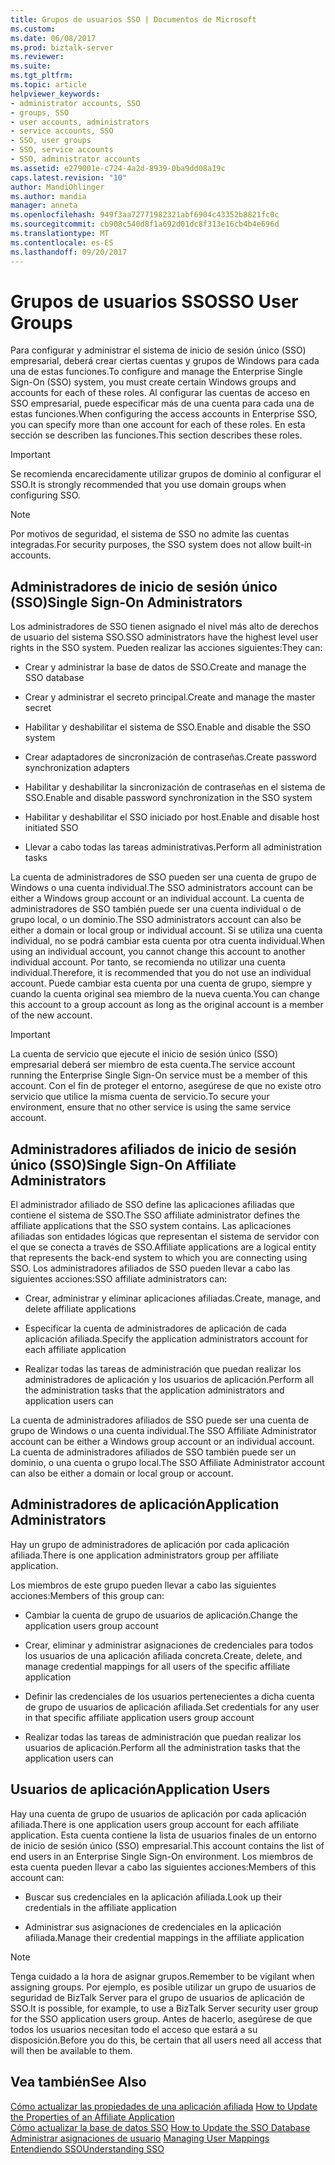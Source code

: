 ```yaml
---
title: Grupos de usuarios SSO | Documentos de Microsoft
ms.custom: 
ms.date: 06/08/2017
ms.prod: biztalk-server
ms.reviewer: 
ms.suite: 
ms.tgt_pltfrm: 
ms.topic: article
helpviewer_keywords:
- administrator accounts, SSO
- groups, SSO
- user accounts, administrators
- service accounts, SSO
- SSO, user groups
- SSO, service accounts
- SSO, administrator accounts
ms.assetid: e279001e-c724-4a2d-8939-0ba9dd08a19c
caps.latest.revision: "10"
author: MandiOhlinger
ms.author: mandia
manager: anneta
ms.openlocfilehash: 949f3aa72771982321abf6904c43352b8821fc0c
ms.sourcegitcommit: cb908c540d8f1a692d01dc8f313e16cb4b4e696d
ms.translationtype: MT
ms.contentlocale: es-ES
ms.lasthandoff: 09/20/2017
---
```

# <a name="sso-user-groups"></a><span data-ttu-id="b0a4a-102">Grupos de usuarios SSO</span><span class="sxs-lookup"><span data-stu-id="b0a4a-102">SSO User Groups</span></span>
<span data-ttu-id="b0a4a-103">Para configurar y administrar el sistema de inicio de sesión único (SSO) empresarial, deberá crear ciertas cuentas y grupos de Windows para cada una de estas funciones.</span><span class="sxs-lookup"><span data-stu-id="b0a4a-103">To configure and manage the Enterprise Single Sign-On (SSO) system, you must create certain Windows groups and accounts for each of these roles.</span></span> <span data-ttu-id="b0a4a-104">Al configurar las cuentas de acceso en SSO empresarial, puede especificar más de una cuenta para cada una de estas funciones.</span><span class="sxs-lookup"><span data-stu-id="b0a4a-104">When configuring the access accounts in Enterprise SSO, you can specify more than one account for each of these roles.</span></span> <span data-ttu-id="b0a4a-105">En esta sección se describen las funciones.</span><span class="sxs-lookup"><span data-stu-id="b0a4a-105">This section describes these roles.</span></span>  
  
> [!IMPORTANT]
>  <span data-ttu-id="b0a4a-106">Se recomienda encarecidamente utilizar grupos de dominio al configurar el SSO.</span><span class="sxs-lookup"><span data-stu-id="b0a4a-106">It is strongly recommended that you use domain groups when configuring SSO.</span></span>  
  
> [!NOTE]
>  <span data-ttu-id="b0a4a-107">Por motivos de seguridad, el sistema de SSO no admite las cuentas integradas.</span><span class="sxs-lookup"><span data-stu-id="b0a4a-107">For security purposes, the SSO system does not allow built-in accounts.</span></span>  
  
## <a name="single-sign-on-administrators"></a><span data-ttu-id="b0a4a-108">Administradores de inicio de sesión único (SSO)</span><span class="sxs-lookup"><span data-stu-id="b0a4a-108">Single Sign-On Administrators</span></span>  
 <span data-ttu-id="b0a4a-109">Los administradores de SSO tienen asignado el nivel más alto de derechos de usuario del sistema SSO.</span><span class="sxs-lookup"><span data-stu-id="b0a4a-109">SSO administrators have the highest level user rights in the SSO system.</span></span> <span data-ttu-id="b0a4a-110">Pueden realizar las acciones siguientes:</span><span class="sxs-lookup"><span data-stu-id="b0a4a-110">They can:</span></span>  
  
-   <span data-ttu-id="b0a4a-111">Crear y administrar la base de datos de SSO.</span><span class="sxs-lookup"><span data-stu-id="b0a4a-111">Create and manage the SSO database</span></span>  
  
-   <span data-ttu-id="b0a4a-112">Crear y administrar el secreto principal.</span><span class="sxs-lookup"><span data-stu-id="b0a4a-112">Create and manage the master secret</span></span>  
  
-   <span data-ttu-id="b0a4a-113">Habilitar y deshabilitar el sistema de SSO.</span><span class="sxs-lookup"><span data-stu-id="b0a4a-113">Enable and disable the SSO system</span></span>  
  
-   <span data-ttu-id="b0a4a-114">Crear adaptadores de sincronización de contraseñas.</span><span class="sxs-lookup"><span data-stu-id="b0a4a-114">Create password synchronization adapters</span></span>  
  
-   <span data-ttu-id="b0a4a-115">Habilitar y deshabilitar la sincronización de contraseñas en el sistema de SSO.</span><span class="sxs-lookup"><span data-stu-id="b0a4a-115">Enable and disable password synchronization in the SSO system</span></span>  
  
-   <span data-ttu-id="b0a4a-116">Habilitar y deshabilitar el SSO iniciado por host.</span><span class="sxs-lookup"><span data-stu-id="b0a4a-116">Enable and disable host initiated SSO</span></span>  
  
-   <span data-ttu-id="b0a4a-117">Llevar a cabo todas las tareas administrativas.</span><span class="sxs-lookup"><span data-stu-id="b0a4a-117">Perform all administration tasks</span></span>  
  
 <span data-ttu-id="b0a4a-118">La cuenta de administradores de SSO pueden ser una cuenta de grupo de Windows o una cuenta individual.</span><span class="sxs-lookup"><span data-stu-id="b0a4a-118">The SSO administrators account can be either a Windows group account or an individual account.</span></span> <span data-ttu-id="b0a4a-119">La cuenta de administradores de SSO también puede ser una cuenta individual o de grupo local, o un dominio.</span><span class="sxs-lookup"><span data-stu-id="b0a4a-119">The SSO administrators account can also be either a domain or local group or individual account.</span></span> <span data-ttu-id="b0a4a-120">Si se utiliza una cuenta individual, no se podrá cambiar esta cuenta por otra cuenta individual.</span><span class="sxs-lookup"><span data-stu-id="b0a4a-120">When using an individual account, you cannot change this account to another individual account.</span></span> <span data-ttu-id="b0a4a-121">Por tanto, se recomienda no utilizar una cuenta individual.</span><span class="sxs-lookup"><span data-stu-id="b0a4a-121">Therefore, it is recommended that you do not use an individual account.</span></span> <span data-ttu-id="b0a4a-122">Puede cambiar esta cuenta por una cuenta de grupo, siempre y cuando la cuenta original sea miembro de la nueva cuenta.</span><span class="sxs-lookup"><span data-stu-id="b0a4a-122">You can change this account to a group account as long as the original account is a member of the new account.</span></span>  
  
> [!IMPORTANT]
>  <span data-ttu-id="b0a4a-123">La cuenta de servicio que ejecute el inicio de sesión único (SSO) empresarial deberá ser miembro de esta cuenta.</span><span class="sxs-lookup"><span data-stu-id="b0a4a-123">The service account running the Enterprise Single Sign-On service must be a member of this account.</span></span> <span data-ttu-id="b0a4a-124">Con el fin de proteger el entorno, asegúrese de que no existe otro servicio que utilice la misma cuenta de servicio.</span><span class="sxs-lookup"><span data-stu-id="b0a4a-124">To secure your environment, ensure that no other service is using the same service account.</span></span>  
  
## <a name="single-sign-on-affiliate-administrators"></a><span data-ttu-id="b0a4a-125">Administradores afiliados de inicio de sesión único (SSO)</span><span class="sxs-lookup"><span data-stu-id="b0a4a-125">Single Sign-On Affiliate Administrators</span></span>  
 <span data-ttu-id="b0a4a-126">El administrador afiliado de SSO define las aplicaciones afiliadas que contiene el sistema de SSO.</span><span class="sxs-lookup"><span data-stu-id="b0a4a-126">The SSO affiliate administrator defines the affiliate applications that the SSO system contains.</span></span> <span data-ttu-id="b0a4a-127">Las aplicaciones afiliadas son entidades lógicas que representan el sistema de servidor con el que se conecta a través de SSO.</span><span class="sxs-lookup"><span data-stu-id="b0a4a-127">Affiliate applications are a logical entity that represents the back-end system to which you are connecting using SSO.</span></span> <span data-ttu-id="b0a4a-128">Los administradores afiliados de SSO pueden llevar a cabo las siguientes acciones:</span><span class="sxs-lookup"><span data-stu-id="b0a4a-128">SSO affiliate administrators can:</span></span>  
  
-   <span data-ttu-id="b0a4a-129">Crear, administrar y eliminar aplicaciones afiliadas.</span><span class="sxs-lookup"><span data-stu-id="b0a4a-129">Create, manage, and delete affiliate applications</span></span>  
  
-   <span data-ttu-id="b0a4a-130">Especificar la cuenta de administradores de aplicación de cada aplicación afiliada.</span><span class="sxs-lookup"><span data-stu-id="b0a4a-130">Specify the application administrators account for each affiliate application</span></span>  
  
-   <span data-ttu-id="b0a4a-131">Realizar todas las tareas de administración que puedan realizar los administradores de aplicación y los usuarios de aplicación.</span><span class="sxs-lookup"><span data-stu-id="b0a4a-131">Perform all the administration tasks that the application administrators and application users can</span></span>  
  
 <span data-ttu-id="b0a4a-132">La cuenta de administradores afiliados de SSO puede ser una cuenta de grupo de Windows o una cuenta individual.</span><span class="sxs-lookup"><span data-stu-id="b0a4a-132">The SSO Affiliate Administrator account can be either a Windows group account or an individual account.</span></span> <span data-ttu-id="b0a4a-133">La cuenta de administradores afiliados de SSO también puede ser un dominio, o una cuenta o grupo local.</span><span class="sxs-lookup"><span data-stu-id="b0a4a-133">The SSO Affiliate Administrator account can also be either a domain or local group or account.</span></span>  
  
## <a name="application-administrators"></a><span data-ttu-id="b0a4a-134">Administradores de aplicación</span><span class="sxs-lookup"><span data-stu-id="b0a4a-134">Application Administrators</span></span>  
 <span data-ttu-id="b0a4a-135">Hay un grupo de administradores de aplicación por cada aplicación afiliada.</span><span class="sxs-lookup"><span data-stu-id="b0a4a-135">There is one application administrators group per affiliate application.</span></span>  
  
 <span data-ttu-id="b0a4a-136">Los miembros de este grupo pueden llevar a cabo las siguientes acciones:</span><span class="sxs-lookup"><span data-stu-id="b0a4a-136">Members of this group can:</span></span>  
  
-   <span data-ttu-id="b0a4a-137">Cambiar la cuenta de grupo de usuarios de aplicación.</span><span class="sxs-lookup"><span data-stu-id="b0a4a-137">Change the application users group account</span></span>  
  
-   <span data-ttu-id="b0a4a-138">Crear, eliminar y administrar asignaciones de credenciales para todos los usuarios de una aplicación afiliada concreta.</span><span class="sxs-lookup"><span data-stu-id="b0a4a-138">Create, delete, and manage credential mappings for all users of the specific affiliate application</span></span>  
  
-   <span data-ttu-id="b0a4a-139">Definir las credenciales de los usuarios pertenecientes a dicha cuenta de grupo de usuarios de aplicación afiliada.</span><span class="sxs-lookup"><span data-stu-id="b0a4a-139">Set credentials for any user in that specific affiliate application users group account</span></span>  
  
-   <span data-ttu-id="b0a4a-140">Realizar todas las tareas de administración que puedan realizar los usuarios de aplicación.</span><span class="sxs-lookup"><span data-stu-id="b0a4a-140">Perform all the administration tasks that the application users can</span></span>  
  
## <a name="application-users"></a><span data-ttu-id="b0a4a-141">Usuarios de aplicación</span><span class="sxs-lookup"><span data-stu-id="b0a4a-141">Application Users</span></span>  
 <span data-ttu-id="b0a4a-142">Hay una cuenta de grupo de usuarios de aplicación por cada aplicación afiliada.</span><span class="sxs-lookup"><span data-stu-id="b0a4a-142">There is one application users group account for each affiliate application.</span></span> <span data-ttu-id="b0a4a-143">Esta cuenta contiene la lista de usuarios finales de un entorno de inicio de sesión único (SSO) empresarial.</span><span class="sxs-lookup"><span data-stu-id="b0a4a-143">This account contains the list of end users in an Enterprise Single Sign-On environment.</span></span> <span data-ttu-id="b0a4a-144">Los miembros de esta cuenta pueden llevar a cabo las siguientes acciones:</span><span class="sxs-lookup"><span data-stu-id="b0a4a-144">Members of this account can:</span></span>  
  
-   <span data-ttu-id="b0a4a-145">Buscar sus credenciales en la aplicación afiliada.</span><span class="sxs-lookup"><span data-stu-id="b0a4a-145">Look up their credentials in the affiliate application</span></span>  
  
-   <span data-ttu-id="b0a4a-146">Administrar sus asignaciones de credenciales en la aplicación afiliada.</span><span class="sxs-lookup"><span data-stu-id="b0a4a-146">Manage their credential mappings in the affiliate application</span></span>  
  
> [!NOTE]
>  <span data-ttu-id="b0a4a-147">Tenga cuidado a la hora de asignar grupos.</span><span class="sxs-lookup"><span data-stu-id="b0a4a-147">Remember to be vigilant when assigning groups.</span></span> <span data-ttu-id="b0a4a-148">Por ejemplo, es posible utilizar un grupo de usuarios de seguridad de BizTalk Server para el grupo de usuarios de aplicación de SSO.</span><span class="sxs-lookup"><span data-stu-id="b0a4a-148">It is possible, for example, to use a BizTalk Server security user group for the SSO application users group.</span></span> <span data-ttu-id="b0a4a-149">Antes de hacerlo, asegúrese de que todos los usuarios necesitan todo el acceso que estará a su disposición.</span><span class="sxs-lookup"><span data-stu-id="b0a4a-149">Before you do this, be certain that all users need all access that will then be available to them.</span></span>  
  
## <a name="see-also"></a><span data-ttu-id="b0a4a-150">Vea también</span><span class="sxs-lookup"><span data-stu-id="b0a4a-150">See Also</span></span>  
 <span data-ttu-id="b0a4a-151">[Cómo actualizar las propiedades de una aplicación afiliada](../core/how-to-update-the-properties-of-an-affiliate-application.md) </span><span class="sxs-lookup"><span data-stu-id="b0a4a-151">[How to Update the Properties of an Affiliate Application](../core/how-to-update-the-properties-of-an-affiliate-application.md) </span></span>  
 <span data-ttu-id="b0a4a-152">[Cómo actualizar la base de datos SSO](../core/how-to-update-the-sso-database.md) </span><span class="sxs-lookup"><span data-stu-id="b0a4a-152">[How to Update the SSO Database](../core/how-to-update-the-sso-database.md) </span></span>  
 <span data-ttu-id="b0a4a-153">[Administrar asignaciones de usuario](../core/managing-user-mappings.md) </span><span class="sxs-lookup"><span data-stu-id="b0a4a-153">[Managing User Mappings](../core/managing-user-mappings.md) </span></span>  
 [<span data-ttu-id="b0a4a-154">Entendiendo SSO</span><span class="sxs-lookup"><span data-stu-id="b0a4a-154">Understanding SSO</span></span>](../core/understanding-sso.md)